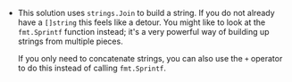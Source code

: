 - This solution uses `strings.Join` to build a string. If you do not already
have a `[]string` this feels like a detour. You might like to look at the 
`fmt.Sprintf` function instead; it's a very powerful way of building up strings 
from multiple pieces.

    If you only need to concatenate strings, you can also use the `+` operator to do 
    this instead of calling `fmt.Sprintf`.
